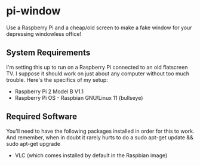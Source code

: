 # pi-window
Use a Raspberry Pi and a cheap/old screen to make a fake window for your depressing windowless office!


## System Requirements

I'm setting this up to run on a Raspberry Pi connected to an old flatscreen TV. I suppose it should work on just about any computer without too much trouble. Here's the specifics of my setup:

- Raspberry Pi 2 Model B V1.1
- Raspberry Pi OS  - Raspbian GNU/Linux 11 (bullseye)


## Required Software

You'll need to have the following packages installed in order for this to work. And remember, when in doubt it rarely hurts to do a sudo apt-get update && sudo apt-get upgrade

- VLC (which comes installed by default in the Raspbian image)
